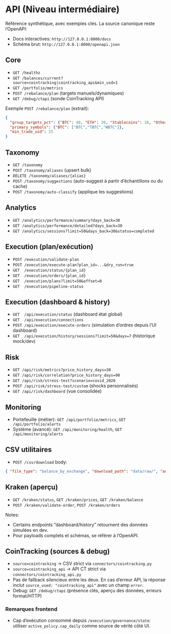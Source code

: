 # API (Niveau intermédiaire)

Référence synthétique, avec exemples clés. La source canonique reste l’OpenAPI:
- Docs interactives: `http://127.0.0.1:8000/docs`
- Schéma brut: `http://127.0.0.1:8000/openapi.json`

## Core
- `GET /healthz`
- `GET /balances/current?source=cointracking|cointracking_api&min_usd=1`
- `GET /portfolio/metrics`
- `POST /rebalance/plan` (targets manuels/dynamiques)
- `GET /debug/ctapi` (sonde CoinTracking API)

Exemple `POST /rebalance/plan` (extrait):
```json
{
  "group_targets_pct": {"BTC": 40, "ETH": 30, "Stablecoins": 10, "Others": 20},
  "primary_symbols": {"BTC": ["BTC","TBTC","WBTC"]},
  "min_trade_usd": 25
}
```

## Taxonomy
- `GET /taxonomy`
- `POST /taxonomy/aliases` (upsert bulk)
- `DELETE /taxonomy/aliases/{alias}`
- `POST /taxonomy/suggestions` (auto-suggest à partir d’échantillons ou du cache)
- `POST /taxonomy/auto-classify` (applique les suggestions)

## Analytics
- `GET /analytics/performance/summary?days_back=30`
- `GET /analytics/performance/detailed?days_back=30`
- `GET /analytics/sessions?limit=50&days_back=30&status=completed`

## Execution (plan/exécution)
- `POST /execution/validate-plan`
- `POST /execution/execute-plan?plan_id=...&dry_run=true`
- `GET  /execution/status/{plan_id}`
- `GET  /execution/orders/{plan_id}`
- `GET  /execution/plans?limit=50&offset=0`
- `GET  /execution/pipeline-status`

## Execution (dashboard & history)
- `GET  /api/execution/status` (dashboard état global)
- `GET  /api/execution/connections`
- `POST /api/execution/execute-orders` (simulation d’ordres depuis l’UI dashboard)
- `GET  /api/execution/history/sessions?limit=50&days=7` (historique mock/dev)

## Risk
- `GET /api/risk/metrics?price_history_days=30`
- `GET /api/risk/correlation?price_history_days=90`
- `GET /api/risk/stress-test?scenario=covid_2020`
- `POST /api/risk/stress-test/custom` (shocks personnalisés)
- `GET /api/risk/dashboard` (vue consolidée)

## Monitoring
- Portefeuille (métier): `GET /api/portfolio/metrics`, `GET /api/portfolio/alerts`
- Système (avancé): `GET /api/monitoring/health`, `GET /api/monitoring/alerts`

## CSV utilitaires
- `POST /csv/download` body:
```json
{ "file_type": "balance_by_exchange", "download_path": "data/raw/", "auto_name": true }
```

## Kraken (aperçu)
- `GET /kraken/status`, `GET /kraken/prices`, `GET /kraken/balance`
- `POST /kraken/validate-order`, `POST /kraken/orders`

Notes:
- Certains endpoints “dashboard/history” retournent des données simulées en dev.
- Pour payloads complets et schémas, se référer à l’OpenAPI.

## CoinTracking (sources & debug)

- `source=cointracking` → CSV strict via `connectors/cointracking.py`
- `source=cointracking_api` → API CT strict via `connectors/cointracking_api.py`
- Pas de fallback silencieux entre les deux. En cas d’erreur API, la réponse inclut `source_used: "cointracking_api"` avec un champ `error`.
- Debug: `GET /debug/ctapi` (présence clés, aperçu des données, erreurs format/HTTP)

### Remarques frontend

- Cap d’exécution consommé depuis `/execution/governance/state`: utiliser `active_policy.cap_daily` comme source de vérité côté UI.
